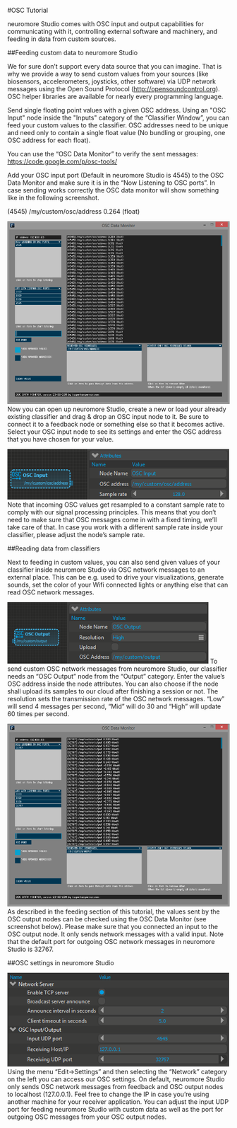 #OSC Tutorial

neuromore Studio comes with OSC input and output capabilities for communicating with it, controlling external software and machinery, and feeding in data from custom sources.

##Feeding custom data to neuromore Studio

We for sure don’t support every data source that you can imagine. That is why we provide a way to send custom values from your sources (like biosensors, accelerometers, joysticks, other software) via UDP network messages using the Open Sound Protocol (http://opensoundcontrol.org). OSC helper libraries are available for nearly every programming language.

Send single floating point values with a given OSC address. Using an "OSC Input" node inside the "Inputs" category of the “Classifier Window”, you can feed your custom values to the classifier. OSC addresses need to be unique and need only to contain a single float value (No bundling or grouping, one OSC address for each float).

You can use the “OSC Data Monitor” to verify the sent messages: https://code.google.com/p/osc-tools/

Add your OSC input port (Default in neuromore Studio is 4545) to the OSC Data Monitor and make sure it is in the “Now Listening to OSC ports”. In case sending works correctly the OSC data monitor will show something like in the following screenshot.

(4545) /my/custom/osc/address 0.264 (float)

![OSC Data Monitor](../neuromoreStudio/Images/OSC/01.png)
Now you can open up neuromore Studio, create a new or load your already existing classifier and drag & drop an OSC input node to it. Be sure to connect it to a feedback node or something else so that it becomes active. Select your OSC input node to see its settings and enter the OSC address that you have chosen for your value.

![OSC input node attributes](../neuromoreStudio/Images/OSC/02.png)
Note that incoming OSC values get resampled to a constant sample rate to comply with our signal processing principles. This means that you don’t need to make sure that OSC messages come in with a fixed timing, we’ll take care of that. In case you work with a different sample rate inside your classifier, please adjust the node’s sample rate.

##Reading data from classifiers

Next to feeding in custom values, you can also send given values of your classifier inside neuromore Studio via OSC network messages to an external place. This can be e.g. used to drive your visualizations, generate sounds, set the color of your Wifi connected lights or anything else that can read OSC network messages.

![OSC output node attributes](../neuromoreStudio/Images/OSC/03.png)
To send custom OSC network messages from neuromore Studio, our classifier needs an “OSC Output” node from the “Output” category. Enter the value’s OSC address inside the node attributes. You can also choose if the node shall upload its samples to our cloud after finishing a session or not. The resolution sets the transmission rate of the OSC network messages. “Low” will send 4 messages per second, “Mid” will do 30 and “High” will update 60 times per second.

![OSC Data Monitor](../neuromoreStudio/Images/OSC/04.png)
As described in the feeding section of this tutorial, the values sent by the OSC output nodes can be checked using the OSC Data Monitor (see screenshot below). Please make sure that you connected an input to the OSC output node. It only sends network messages with a valid input. Note that the default port for outgoing OSC network messages in neuromore Studio is 32767.

##OSC settings in neuromore Studio

![Network settings](../neuromoreStudio/Images/OSC/05.png)
Using the menu “Edit->Settings” and then selecting the “Network” category on the left you can access our OSC settings. On default, neuromore Studio only sends OSC network messages from feedback and OSC output nodes to localhost (127.0.0.1). Feel free to change the IP in case you’re using another machine for your receiver application. You can adjust the input UDP port for feeding neuromore Studio with custom data as well as the port for outgoing OSC messages from your OSC output nodes.